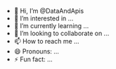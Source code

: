 - 👋 Hi, I’m @DataAndApis
- 👀 I’m interested in ...
- 🌱 I’m currently learning ...
- 💞️ I’m looking to collaborate on ...
- 📫 How to reach me ...
- 😄 Pronouns: ...
- ⚡ Fun fact: ...

<!---
DataAndApis/DataAndApis is a ✨ special ✨ repository because its `README.md` (this file) appears on your GitHub profile.
You can click the Preview link to take a look at your changes.
--->

